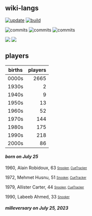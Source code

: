 ## wiki-langs
[![update](https://github.com/dreamerminsk/wiki-langs/actions/workflows/update-tables.yml/badge.svg)](https://github.com/dreamerminsk/wiki-langs/actions/workflows/update-tables.yml)
[![build](https://github.com/dreamerminsk/wiki-langs/actions/workflows/build.yml/badge.svg)](https://github.com/dreamerminsk/wiki-langs/actions/workflows/build.yml)

![commits](https://img.shields.io/github/commit-activity/y/dreamerminsk/wiki-langs)
![commits](https://img.shields.io/github/commit-activity/m/dreamerminsk/wiki-langs)
![commits](https://img.shields.io/github/commit-activity/w/dreamerminsk/wiki-langs)

![](https://img.shields.io/github/languages/code-size/dreamerminsk/wiki-langs)
![](https://img.shields.io/github/repo-size/dreamerminsk/wiki-langs)

## players
| births | players |
| :----: | ------: |
| 0000s | 2665 |
| 1930s | 2 |
| 1940s | 9 |
| 1950s | 13 |
| 1960s | 52 |
| 1970s | 144 |
| 1980s | 175 |
| 1990s | 218 |
| 2000s | 86 |

#### ***born on July 25***
1960, Alain Robidoux, 63 <sub><sup>[Snooker](http://www.snooker.org/res/index.asp?player=669), [CueTracker](http://cuetracker.net/Players/alain-robidoux/)</sup></sub>

1972, Mehmet Husnu, 51 <sub><sup>[Snooker](http://www.snooker.org/res/index.asp?player=1192), [CueTracker](http://cuetracker.net/Players/mehmet-husnu/)</sup></sub>

1979, Allister Carter, 44 <sub><sup>[Snooker](http://www.snooker.org/res/index.asp?player=158), [CueTracker](http://cuetracker.net/Players/ali-carter/)</sup></sub>

1990, Labeeb Ahmed, 33 <sub><sup>[Snooker](http://www.snooker.org/res/index.asp?player=2069)</sup></sub>


#### ***milleversary on July 25, 2023***



